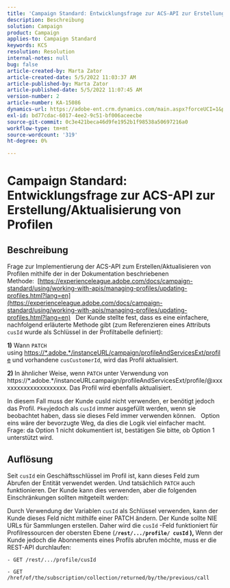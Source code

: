 ```yaml
---
title: 'Campaign Standard: Entwicklungsfrage zur ACS-API zur Erstellung/Aktualisierung von Profilen'
description: Beschreibung
solution: Campaign
product: Campaign
applies-to: Campaign Standard
keywords: KCS
resolution: Resolution
internal-notes: null
bug: false
article-created-by: Marta Zator
article-created-date: 5/5/2022 11:03:37 AM
article-published-by: Marta Zator
article-published-date: 5/5/2022 11:07:45 AM
version-number: 2
article-number: KA-15086
dynamics-url: https://adobe-ent.crm.dynamics.com/main.aspx?forceUCI=1&pagetype=entityrecord&etn=knowledgearticle&id=0fe80d03-63cc-ec11-a7b5-6045bd00dbbc
exl-id: bd77cdac-6017-4ee2-9c51-bf006aceecbe
source-git-commit: 0c3e421beca46d9fe1952b1f98538a50697216a0
workflow-type: tm+mt
source-wordcount: '319'
ht-degree: 0%

---
```


# Campaign Standard: Entwicklungsfrage zur ACS-API zur Erstellung/Aktualisierung von Profilen

## Beschreibung


Frage zur Implementierung der ACS-API zum Erstellen/Aktualisieren von Profilen mithilfe der in der Dokumentation beschriebenen Methode:  [https://experienceleague.adobe.com/docs/campaign-standard/using/working-with-apis/managing-profiles/updating-profiles.html?lang=en](https://experienceleague.adobe.com/docs/campaign-standard/using/working-with-apis/managing-profiles/updating-profiles.html?lang=en)
 
Der Kunde stellte fest, dass es eine einfachere, nachfolgend erläuterte Methode gibt (zum Referenzieren eines Attributs `cusId` wurde als Schlüssel in der Profiltabelle definiert):
 

<b>1)</b> Wann `PATCH` using [https://\*.adobe.\*/instanceURL/campaign/profileAndServicesExt/profile](https://na01.safelinks.protection.outlook.com/?url=https://mc.adobe.io/unilever-mkt-stage1/campaign/profileAndServicesExt/profile&amp;amp;data=02%7c01%7c%7c7ae64aa57f294ebc9d7d08d4bd48ea2f%7cfa7b1b5a7b34438794aed2c178decee1%7c0%7c0%7c636341568263078022&amp;amp;sdata=EVqAIvzLyFYiHf18eFGtnFm9ya/lLg2YfH5T3xer/9E%3D&amp;amp;reserved=0) und vorhandene `cusCustomerId`, wird das Profil aktualisiert.
 

<b>2) </b>In ähnlicher Weise, wenn `PATCH`  unter Verwendung von https://\*.adobe.\*/instanceURLcampaign/profileAndServicesExt/profile/@xxxxxxxxxxxxxxxxxxxxx. Das Profil wird ebenfalls aktualisiert.

In diesem Fall muss der Kunde cusId nicht verwenden, er benötigt jedoch das Profil. `Pkey`jedoch als `cusId` immer ausgefüllt werden, wenn sie beobachtet haben, dass sie dieses Feld immer verwenden können.
 
Option eins wäre der bevorzugte Weg, da dies die Logik viel einfacher macht.
 
Frage: da Option 1 nicht dokumentiert ist, bestätigen Sie bitte, ob Option 1 unterstützt wird.


## Auflösung


Seit `cusId` ein Geschäftsschlüssel im Profil ist, kann dieses Feld zum Abrufen der Entität verwendet werden.
Und tatsächlich `PATCH` auch funktionieren.
Der Kunde kann dies verwenden, aber die folgenden Einschränkungen sollten mitgeteilt werden:

Durch Verwendung der Variablen `cusId` als Schlüssel verwenden, kann der Kunde dieses Feld nicht mithilfe einer PATCH ändern.
Der Kunde sollte NIE URLs für Sammlungen erstellen.
Daher wird die `cusId` -Feld funktioniert für Profilressourcen der obersten Ebene (<b>`/rest/.../profile/ cusId` ), </b>Wenn der Kunde jedoch die Abonnements eines Profils abrufen möchte, muss er die REST-API durchlaufen:

```
- GET /rest/.../profile/cusId

- GET /href/of/the/subscription/collection/returned/by/the/previous/call
```
